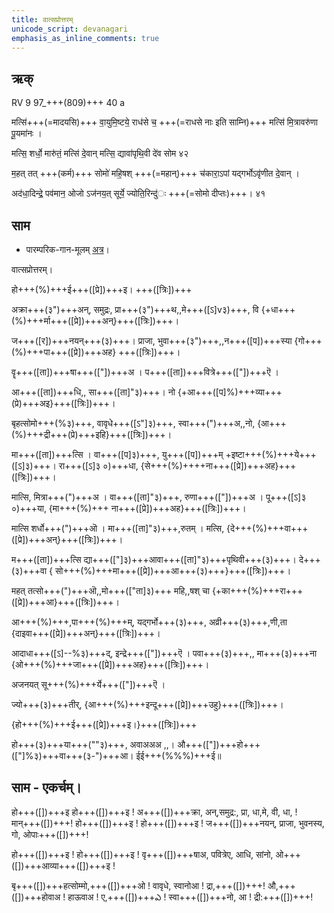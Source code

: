 ```yaml
---
title: वात्सप्रोत्तरम्  
unicode_script: devanagari  
emphasis_as_inline_comments: true
---   
```


## ऋक्

RV 9 97_+++(809)+++ 40 a

<div class="js_include" url="../Rk/akrAnt-samudraH.md"  newLevelForH1="2" includeTitle="true"> </div> 

मत्सि॑+++(=मादयसि)+++ वा॒युमि॒ष्टये॒ राध॑से च॒ +++(=राधसे नाः इति साम्नि)+++ मत्सि॑ मि॒त्रावरु॑णा पू॒यमा॑नः ।

मत्सि॒ शर्धो॒ मारु॑तं॒ मत्सि॑ दे॒वान् मत्सि॒ द्यावा॑पृथि॒वी दे॑व सोम ४२

म॒हत् तत् +++(कर्म)+++ सोमो॑ महि॒षश् +++(=महान्)+++ च॑कारा॒ऽपां यद्गर्भोऽवृ॑णीत दे॒वान् ।

अद॑धा॒दिन्द्रे॒ पव॑मान॒ ओजो ऽज॑नय॒त् सूर्ये॒ ज्योति॒रिन्दु॑ः +++(=सोमो दीप्तः)+++। ४१

## साम

- पारम्परिक-गान-मूलम् [अत्र](https://sanskritdocuments.org/sites/pssramanujaswamy/AASHEERVACHANA%20SAAMAANI.pdf&sa=D&ust=1542425956310000)।
<div class="audioEmbed"  caption="रामानुजार्यः 1974 " src="https://archive
.org/download/jaiminIya-sAma-gAna-paravastu-tradition-rAmAnuja/vAtsaprottaram.mp3"></div>
<div class="audioEmbed"  caption="गोपालार्यः 2015  " src="https://archive
.org/download/jaiminIya-sAma-gAna-paravastu-tradition-gopAla-2015/vAtsaprottaram.mp3"></div>
<div class="audioEmbed"  caption="गोपालपवनयोर् अनुवचनम् 2015 1x" src="https://archive
.org/download/jaiminIya-sAma-gAna-paravastu-tradition-anuvachanam-gopAla-pavana-2015/vAtsaprottaram.mp3"></div>
<div class="audioEmbed"  caption="गोपालपवनयोर् अनुवचनम् 2015 1.5x" src="https://archive
.org/download/jaiminIya-sAma-gAna-paravastu-tradition-anuvachanam-gopAla-pavana-2015-150p-speed/vAtsaprottaram.mp3"></div>

वात्सप्रोत्तरम्।

हो+++(%)+++ई+++([प्रे])+++इ। +++([त्रिः])+++

अक्रा+++(३")+++अन्, समुद्रः, प्रा+++(३")+++थ,,मे+++([ऽ]v३)+++, वि {+धा+++(%)+++र्मा+++([प्रे])+++अन्}+++([त्रिः])+++।

ज+++([र])+++नयन्+++(३)+++। प्राजा, भुवा+++(३")+++,,न+++([प])+++स्या {गो+++(%)+++पा+++([प्रे])+++अह} +++([त्रिः])+++।

वॄ+++([ता])+++षा+++(["])+++अ । प+++([ता])+++वित्रे+++(["])+++ऎ ।

आ+++([ता])+++धि,, सा+++([ता]"३)+++। नो {+आ+++([प]%)+++व्या+++(प्रे)+++अइ}+++([त्रिः])+++।

बृहत्सोमो+++(%३)+++, वावृधे+++([ऽ"]३)+++, स्वा+++(")+++अ,,नो, {आ+++(%)+++द्री+++(प्रे)+++इहि}+++([त्रिः])+++।

मा+++([ता])+++त्सि । वा+++([प]३)+++, यु+++([प])+++म् +इष्टा+++(%)+++ये+++([ऽ]३)+++।  रा+++([ऽ]३ ०)+++धा, {से+++(%)++++ना+++([प्रे])+++अह}+++([त्रिः])+++।

मात्सि, मित्रा+++(")+++अ । वा+++([ता]"३)+++, रुणा+++(["])+++अ । पू+++([ऽ]३ ०)+++या, {मा+++(%)+++ ना+++([प्रे])+++अह}+++([त्रिः])+++।

मात्सि शर्धो+++(")+++ऒ । मा+++([ता]"३)+++,रुतम् । मत्सि, {दे+++(%)+++वा+++([प्रे])+++अन्}+++([त्रिः])+++।

म+++([ता])+++त्सि द्या+++(["]३)+++आवा+++([ता]"३)+++पृथिवी+++(३)+++। दे+++(३)+++वा { सो+++(%)+++मा+++([प्रे])+++आ+++(३)+++}+++([त्रिः])+++।

महत् तत्सो+++(")+++ऒ,,मो+++(["ता]३)+++ महि,,षश् चा {+का+++(%)+++रा+++([प्रे])+++आ}+++([त्रिः])+++।

आ+++(%)+++,पा+++(%)+++म्, यद्गर्भो+++(३)+++, अव्री+++(३)+++,णी,ता {दाइवा+++([प्रे])+++अन्}+++([त्रिः])+++।

आदाधा+++([ऽ]--%३)+++द्, इन्द्रे+++(["])+++ऎ । पवा+++(३)+++,, मा+++(३)+++ना {ओ+++(%)+++जा+++([प्रे])+++अह}+++([त्रिः])+++।

अजनयत् सू+++(%)+++र्ये+++(["])+++ऎ ।

ज्यो+++(३)+++तीर्, {आ+++(%)+++इन्दू+++([प्रे])+++उहु}+++([त्रिः])+++।  

{हो+++(%)+++ई+++([प्रे])+++इ।}+++([त्रिः])+++

हो+++(३)+++या+++(""३)+++, अवाअअअ ,,। औ+++(["])+++हो+++(["]%३)+++वा+++(३-")+++आ। ईई+++(%%%)+++ई॥

## साम - एकर्चम्।

हो+++([])+++इ हो+++([])+++इ ! अ+++([])+++क्रा, अन्,समुद्र:, प्रा, धा,मे, वी, धा, ! मान्+++([])+++! हो+++([])+++इ ! हो+++([])+++इ !  ज+++([])+++नयन्, प्राजा, भुवनस्य, गो, ओपाः+++([])+++!

हो+++([])+++इ ! हो+++([])+++इ ! वृ+++([])+++षाअ, पवित्रेए, आधि, सांनो, ओ+++([])+++आव्या+++([])+++इ !

बृ+++([])+++हत्सोम्मो,+++([])+++ओ ! वावृधे, स्वानोआ ! द्रा,+++([])+++! औ,+++([])+++होवाअ ! हाऊवाअ ! ए,+++([])+++ఎ ! स्वा+++([])+++नो, आ ! द्री:+++([])+++!